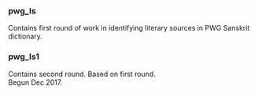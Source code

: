 
### pwg_ls
Contains first round of work in identifying literary sources in PWG Sanskrit dictionary.

### pwg_ls1
Contains second round.  Based on first round.  
Begun Dec 2017.

